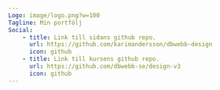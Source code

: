 ```yaml
---
Logo: image/logo.png?w=100
Tagline: Min portfölj
Social:
    - title: Link till sidans github repo.
      url: https://github.com/karimandersson/dbwebb-design
      icon: github
    - title: Link till kursens github repo.
      url: https://github.com/dbwebb-se/design-v3
      icon: github
---
```

